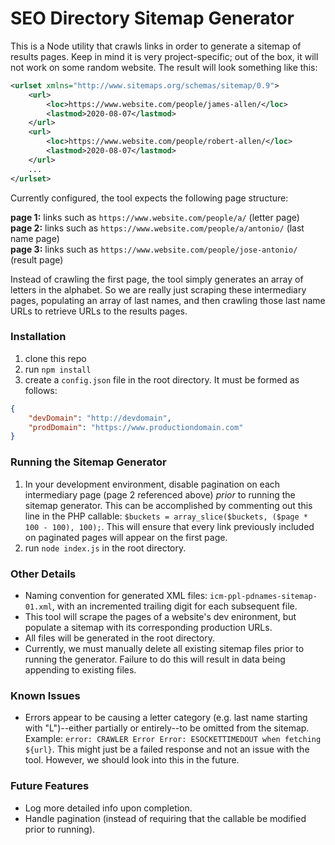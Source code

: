 # SEO Directory Sitemap Generator

This is a Node utility that crawls links in order to generate a sitemap of results pages. Keep in mind it is very project-specific; out of the box, it will not work on some random website. The result will look something like this:

```xml
<urlset xmlns="http://www.sitemaps.org/schemas/sitemap/0.9">
    <url>
        <loc>https://www.website.com/people/james-allen/</loc>
        <lastmod>2020-08-07</lastmod>
    </url>
    <url>
        <loc>https://www.website.com/people/robert-allen/</loc>
        <lastmod>2020-08-07</lastmod>
    </url>
    ...
</urlset>
```

Currently configured, the tool expects the following page structure:

**page 1:** links such as `https://www.website.com/people/a/` (letter page)  
**page 2:** links such as `https://www.website.com/people/a/antonio/` (last name page)  
**page 3:** links such as `https://www.website.com/people/jose-antonio/` (result page)  

Instead of crawling the first page, the tool simply generates an array of letters in the alphabet. So we are really just scraping these intermediary pages, populating an array of last names, and then crawling those last name URLs to retrieve URLs to the results pages.

### Installation

1. clone this repo
2. run `npm install`
3. create a `config.json` file in the root directory. It must be formed as follows:

```json
{
    "devDomain": "http://devdomain",
    "prodDomain": "https://www.productiondomain.com"
}
```

### Running the Sitemap Generator

1. In your development environment, disable pagination on each intermediary page (page 2 referenced above) _prior_ to running the sitemap generator. This can be accomplished by commenting out this line in the PHP callable: `$buckets = array_slice($buckets, ($page * 100 - 100), 100);`. This will ensure that every link previously included on paginated pages will appear on the first page.
2. run `node index.js` in the root directory.

### Other Details

* Naming convention for generated XML files: `icm-ppl-pdnames-sitemap-01.xml`, with an incremented trailing digit for each subsequent file.
* This tool will scrape the pages of a website's dev enironment, but populate a sitemap with its corresponding production URLs.
* All files will be generated in the root directory.
* Currently, we must manually delete all existing sitemap files prior to running the generator. Failure to do this will result in data being appending to existing files.

### Known Issues

* Errors appear to be causing a letter category (e.g. last name starting with "L")--either partially or entirely--to be omitted from the sitemap. Example: `error: CRAWLER Error Error: ESOCKETTIMEDOUT when fetching ${url}`. This might just be a failed response and not an issue with the tool. However, we should look into this in the future.

### Future Features

* Log more detailed info upon completion.
* Handle pagination (instead of requiring that the callable be modified prior to running).